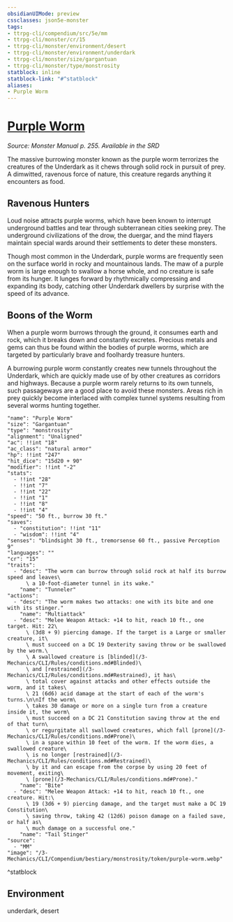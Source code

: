 ```yaml
---
obsidianUIMode: preview
cssclasses: json5e-monster
tags:
- ttrpg-cli/compendium/src/5e/mm
- ttrpg-cli/monster/cr/15
- ttrpg-cli/monster/environment/desert
- ttrpg-cli/monster/environment/underdark
- ttrpg-cli/monster/size/gargantuan
- ttrpg-cli/monster/type/monstrosity
statblock: inline
statblock-link: "#^statblock"
aliases:
- Purple Worm
---
```

# [Purple Worm](3-Mechanics\CLI\Compendium\bestiary\monstrosity/purple-worm.md)
*Source: Monster Manual p. 255. Available in the <span title='Systems Reference Document (5.1)'>SRD</span>*  

The massive burrowing monster known as the purple worm terrorizes the creatures of the Underdark as it chews through solid rock in pursuit of prey. A dimwitted, ravenous force of nature, this creature regards anything it encounters as food.

## Ravenous Hunters

Loud noise attracts purple worms, which have been known to interrupt underground battles and tear through subterranean cities seeking prey. The underground civilizations of the drow, the duergar, and the mind flayers maintain special wards around their settlements to deter these monsters.

Though most common in the Underdark, purple worms are frequently seen on the surface world in rocky and mountainous lands. The maw of a purple worm is large enough to swallow a horse whole, and no creature is safe from its hunger. It lunges forward by rhythmically compressing and expanding its body, catching other Underdark dwellers by surprise with the speed of its advance.

## Boons of the Worm

When a purple worm burrows through the ground, it consumes earth and rock, which it breaks down and constantly excretes. Precious metals and gems can thus be found within the bodies of purple worms, which are targeted by particularly brave and foolhardy treasure hunters.

A burrowing purple worm constantly creates new tunnels throughout the Underdark, which are quickly made use of by other creatures as corridors and highways. Because a purple worm rarely returns to its own tunnels, such passageways are a good place to avoid these monsters. Areas rich in prey quickly become interlaced with complex tunnel systems resulting from several worms hunting together.

```statblock
"name": "Purple Worm"
"size": "Gargantuan"
"type": "monstrosity"
"alignment": "Unaligned"
"ac": !!int "18"
"ac_class": "natural armor"
"hp": !!int "247"
"hit_dice": "15d20 + 90"
"modifier": !!int "-2"
"stats":
  - !!int "28"
  - !!int "7"
  - !!int "22"
  - !!int "1"
  - !!int "8"
  - !!int "4"
"speed": "50 ft., burrow 30 ft."
"saves":
  - "constitution": !!int "11"
  - "wisdom": !!int "4"
"senses": "blindsight 30 ft., tremorsense 60 ft., passive Perception 9"
"languages": ""
"cr": "15"
"traits":
  - "desc": "The worm can burrow through solid rock at half its burrow speed and leaves\
      \ a 10-foot-diameter tunnel in its wake."
    "name": "Tunneler"
"actions":
  - "desc": "The worm makes two attacks: one with its bite and one with its stinger."
    "name": "Multiattack"
  - "desc": "Melee Weapon Attack: +14 to hit, reach 10 ft., one target. Hit: 22\
      \ (3d8 + 9) piercing damage. If the target is a Large or smaller creature, it\
      \ must succeed on a DC 19 Dexterity saving throw or be swallowed by the worm.\
      \ A swallowed creature is [blinded](/3-Mechanics/CLI/Rules/conditions.md#Blinded)\
      \ and [restrained](/3-Mechanics/CLI/Rules/conditions.md#Restrained), it has\
      \ total cover against attacks and other effects outside the worm, and it takes\
      \ 21 (6d6) acid damage at the start of each of the worm's turns.\n\nIf the worm\
      \ takes 30 damage or more on a single turn from a creature inside it, the worm\
      \ must succeed on a DC 21 Constitution saving throw at the end of that turn\
      \ or regurgitate all swallowed creatures, which fall [prone](/3-Mechanics/CLI/Rules/conditions.md#Prone)\
      \ in a space within 10 feet of the worm. If the worm dies, a swallowed creature\
      \ is no longer [restrained](/3-Mechanics/CLI/Rules/conditions.md#Restrained)\
      \ by it and can escape from the corpse by using 20 feet of movement, exiting\
      \ [prone](/3-Mechanics/CLI/Rules/conditions.md#Prone)."
    "name": "Bite"
  - "desc": "Melee Weapon Attack: +14 to hit, reach 10 ft., one creature. Hit:\
      \ 19 (3d6 + 9) piercing damage, and the target must make a DC 19 Constitution\
      \ saving throw, taking 42 (12d6) poison damage on a failed save, or half as\
      \ much damage on a successful one."
    "name": "Tail Stinger"
"source":
  - "MM"
"image": "/3-Mechanics/CLI/Compendium/bestiary/monstrosity/token/purple-worm.webp"
```
^statblock

## Environment

underdark, desert